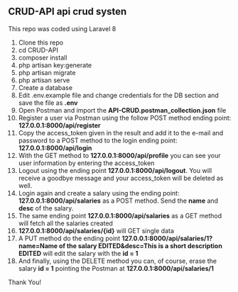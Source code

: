 ## CRUD-API api crud systen

This repo was coded using Laravel 8


 1. Clone this repo
 2. cd CRUD-API
 3. composer install
 4. php artisan key:generate
 5. php artisan migrate
 6. php artisan serve
 7. Create a database
 8. Edit .env.example file and change credentials for the DB section and save the file as **.env**
 9. Open Postman and import the **API-CRUD.postman_collection.json** file
 10. Register a user via Postman using the follow POST method ending point: **127.0.0.1:8000/api/register**
 11. Copy the access_token given in the result and add it to the e-mail and password to a POST method to the login ending point: **127.0.0.1:8000/api/login**
 12. With the GET method to **127.0.0.1:8000/api/profile** you can see your user information by entering the access_token
 13. Logout using the ending point **127.0.0.1:8000/api/logout**. You will receive a goodbye message and your access_token will be deleted as well.
 14. Login again and create a salary using the ending point: **127.0.0.1:8000/api/salaries** as a POST method. Send the **name** and **desc** of the salary.
 15. The same ending point **127.0.0.1:8000/api/salaries** as a GET method will fetch all the salaries created
 16. **127.0.0.1:8000/api/salaries/{id}** will GET single data
 17. A PUT method do the ending point **127.0.0.1:8000/api/salaries/1?name=Name of the salary EDITED&desc=This is a short description EDITED** will edit the salary with the **id = 1**
 18. And finally, using the DELETE method you can, of course, erase the salary **id = 1** pointing the Postman at **127.0.0.1:8000/api/salaries/1**

Thank You!
